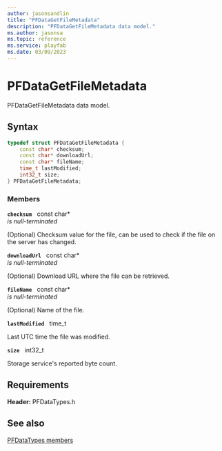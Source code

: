 ```yaml
---
author: jasonsandlin
title: "PFDataGetFileMetadata"
description: "PFDataGetFileMetadata data model."
ms.author: jasonsa
ms.topic: reference
ms.service: playfab
ms.date: 03/09/2023
---
```


# PFDataGetFileMetadata  

PFDataGetFileMetadata data model.  

## Syntax  
  
```cpp
typedef struct PFDataGetFileMetadata {  
    const char* checksum;  
    const char* downloadUrl;  
    const char* fileName;  
    time_t lastModified;  
    int32_t size;  
} PFDataGetFileMetadata;  
```
  
### Members  
  
**`checksum`** &nbsp; const char*  
*is null-terminated*  
  
(Optional) Checksum value for the file, can be used to check if the file on the server has changed.
  
**`downloadUrl`** &nbsp; const char*  
*is null-terminated*  
  
(Optional) Download URL where the file can be retrieved.
  
**`fileName`** &nbsp; const char*  
*is null-terminated*  
  
(Optional) Name of the file.
  
**`lastModified`** &nbsp; time_t  
  
Last UTC time the file was modified.
  
**`size`** &nbsp; int32_t  
  
Storage service's reported byte count.
  
  
## Requirements  
  
**Header:** PFDataTypes.h
  
## See also  
[PFDataTypes members](../pfdatatypes_members.md)  

  
  
